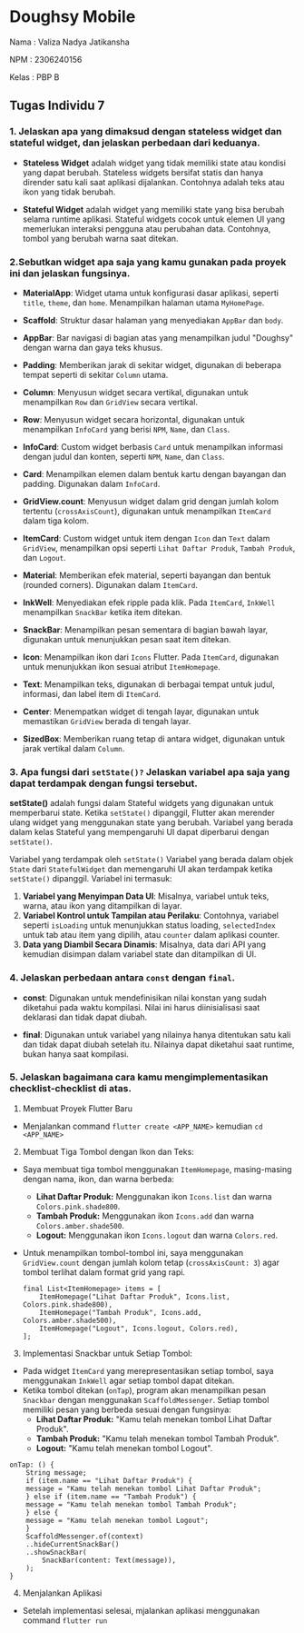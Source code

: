 # Doughsy Mobile

Nama : Valiza Nadya Jatikansha

NPM : 2306240156

Kelas : PBP B

## Tugas Individu 7 <a id="tugas-7"></a>

### 1. Jelaskan apa yang dimaksud dengan stateless widget dan stateful widget, dan jelaskan perbedaan dari keduanya.
- **Stateless Widget** adalah widget yang tidak memiliki state atau kondisi yang dapat berubah. Stateless widgets bersifat statis dan hanya dirender satu kali saat aplikasi dijalankan. Contohnya adalah teks atau ikon yang tidak berubah.

- **Stateful Widget** adalah widget yang memiliki state yang bisa berubah selama runtime aplikasi. Stateful widgets cocok untuk elemen UI yang memerlukan interaksi pengguna atau perubahan data. Contohnya, tombol yang berubah warna saat ditekan.

### 2.Sebutkan widget apa saja yang kamu gunakan pada proyek ini dan jelaskan fungsinya.
- **MaterialApp**: Widget utama untuk konfigurasi dasar aplikasi, seperti `title`, `theme`, dan `home`. Menampilkan halaman utama `MyHomePage`.
  
- **Scaffold**: Struktur dasar halaman yang menyediakan `AppBar` dan `body`.

- **AppBar**: Bar navigasi di bagian atas yang menampilkan judul "Doughsy" dengan warna dan gaya teks khusus.

- **Padding**: Memberikan jarak di sekitar widget, digunakan di beberapa tempat seperti di sekitar `Column` utama.

- **Column**: Menyusun widget secara vertikal, digunakan untuk menampilkan `Row` dan `GridView` secara vertikal.

- **Row**: Menyusun widget secara horizontal, digunakan untuk menampilkan `InfoCard` yang berisi `NPM`, `Name`, dan `Class`.

- **InfoCard**: Custom widget berbasis `Card` untuk menampilkan informasi dengan judul dan konten, seperti `NPM`, `Name`, dan `Class`.

- **Card**: Menampilkan elemen dalam bentuk kartu dengan bayangan dan padding. Digunakan dalam `InfoCard`.

- **GridView.count**: Menyusun widget dalam grid dengan jumlah kolom tertentu (`crossAxisCount`), digunakan untuk menampilkan `ItemCard` dalam tiga kolom.

- **ItemCard**: Custom widget untuk item dengan `Icon` dan `Text` dalam `GridView`, menampilkan opsi seperti `Lihat Daftar Produk`, `Tambah Produk`, dan `Logout`.

- **Material**: Memberikan efek material, seperti bayangan dan bentuk (rounded corners). Digunakan dalam `ItemCard`.

- **InkWell**: Menyediakan efek ripple pada klik. Pada `ItemCard`, `InkWell` menampilkan `SnackBar` ketika item ditekan.

- **SnackBar**: Menampilkan pesan sementara di bagian bawah layar, digunakan untuk menunjukkan pesan saat item ditekan.

- **Icon**: Menampilkan ikon dari `Icons` Flutter. Pada `ItemCard`, digunakan untuk menunjukkan ikon sesuai atribut `ItemHomepage`.

- **Text**: Menampilkan teks, digunakan di berbagai tempat untuk judul, informasi, dan label item di `ItemCard`.

- **Center**: Menempatkan widget di tengah layar, digunakan untuk memastikan `GridView` berada di tengah layar.

- **SizedBox**: Memberikan ruang tetap di antara widget, digunakan untuk jarak vertikal dalam `Column`.

### 3. Apa fungsi dari `setState()?` Jelaskan variabel apa saja yang dapat terdampak dengan fungsi tersebut.
**setState()** adalah fungsi dalam Stateful widgets yang digunakan untuk memperbarui state. Ketika `setState()` dipanggil, Flutter akan merender ulang widget yang menggunakan state yang berubah. Variabel yang berada dalam kelas Stateful yang mempengaruhi UI dapat diperbarui dengan `setState()`.

Variabel yang terdampak oleh `setState()`
Variabel yang berada dalam objek `State` dari `StatefulWidget` dan memengaruhi UI akan terdampak ketika `setState()` dipanggil. Variabel ini termasuk:
1. **Variabel yang Menyimpan Data UI**: Misalnya, variabel untuk teks, warna, atau ikon yang ditampilkan di layar.
2. **Variabel Kontrol untuk Tampilan atau Perilaku**: Contohnya, variabel seperti `isLoading` untuk menunjukkan status loading, `selectedIndex` untuk tab atau item yang dipilih, atau `counter` dalam aplikasi counter.
3. **Data yang Diambil Secara Dinamis**: Misalnya, data dari API yang kemudian disimpan dalam variabel state dan ditampilkan di UI.


### 4. Jelaskan perbedaan antara `const` dengan `final`.
- **const**: Digunakan untuk mendefinisikan nilai konstan yang sudah diketahui pada waktu kompilasi. Nilai ini harus diinisialisasi saat deklarasi dan tidak dapat diubah.

- **final**: Digunakan untuk variabel yang nilainya hanya ditentukan satu kali dan tidak dapat diubah setelah itu. Nilainya dapat diketahui saat runtime, bukan hanya saat kompilasi.

### 5. Jelaskan bagaimana cara kamu mengimplementasikan checklist-checklist di atas.

1. Membuat Proyek Flutter Baru
- Menjalankan command `flutter create <APP_NAME>` kemudian `cd <APP_NAME>`

2. Membuat Tiga Tombol dengan Ikon dan Teks:

- Saya membuat tiga tombol menggunakan `ItemHomepage`, masing-masing dengan nama, ikon, dan warna berbeda:
    - **Lihat Daftar Produk:** Menggunakan ikon `Icons.list` dan warna `Colors.pink.shade800`.
    - **Tambah Produk:** Menggunakan ikon `Icons.add` dan warna `Colors.amber.shade500`.
    - **Logout:** Menggunakan ikon `Icons.logout` dan warna `Colors.red`.
- Untuk menampilkan tombol-tombol ini, saya menggunakan `GridView.count` dengan jumlah kolom tetap (`crossAxisCount: 3`) agar tombol terlihat dalam format grid yang rapi.

    ```
    final List<ItemHomepage> items = [
        ItemHomepage("Lihat Daftar Produk", Icons.list, Colors.pink.shade800),
        ItemHomepage("Tambah Produk", Icons.add, Colors.amber.shade500),
        ItemHomepage("Logout", Icons.logout, Colors.red),
    ];
    ```

3. Implementasi Snackbar untuk Setiap Tombol:
- Pada widget `ItemCard` yang merepresentasikan setiap tombol, saya menggunakan `InkWell` agar setiap tombol dapat ditekan.
- Ketika tombol ditekan (`onTap`), program akan menampilkan pesan `Snackbar` dengan menggunakan `ScaffoldMessenger`. Setiap tombol memiliki pesan yang berbeda sesuai dengan fungsinya:
    - **Lihat Daftar Produk:** "Kamu telah menekan tombol Lihat Daftar Produk".
    - **Tambah Produk:** "Kamu telah menekan tombol Tambah Produk".
    - **Logout:** "Kamu telah menekan tombol Logout".

```
onTap: () {
    String message;
    if (item.name == "Lihat Daftar Produk") {
    message = "Kamu telah menekan tombol Lihat Daftar Produk";
    } else if (item.name == "Tambah Produk") {
    message = "Kamu telah menekan tombol Tambah Produk";
    } else {
    message = "Kamu telah menekan tombol Logout";
    }
    ScaffoldMessenger.of(context)
    ..hideCurrentSnackBar()
    ..showSnackBar(
        SnackBar(content: Text(message)),
    );
}
```

4. Menjalankan Aplikasi
- Setelah implementasi selesai, mjalankan aplikasi menggunakan command `flutter run`